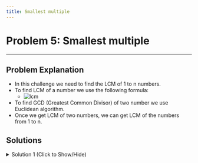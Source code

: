```yaml
---
title: Smallest multiple
---
```

# Problem 5: Smallest multiple

---
## Problem Explanation
- In this challenge we need to find the LCM of 1 to n numbers. 
- To find LCM of a number we use the following formula: 
  - ![lcm](https://wikimedia.org/api/rest_v1/media/math/render/svg/9453a93953efe119b7502c1827aeeb869ab121d6)
- To find GCD (Greatest Common Divisor) of two number we use Euclidean algorithm.
- Once we get LCM of two numbers, we can get LCM of the numbers from 1 to n.

## Solutions
<details><summary>Solution 1 (Click to Show/Hide)</summary>

```js
//LCM of two numbers
function lcm(a, b) {
  return (a * b) / gcd(a, b);
}

//Euclidean recursive algorithm
function gcd(a, b) {
  if (b === 0) return a;
  return gcd(b, a % b);
}

function smallestMult(n) {
  let maxLCM = 1;

  //Getting the LCM in the range
  for (let i = 2; i <= n; i++) {
    maxLCM = lcm(maxLCM, i);
  }
  return maxLCM;
}
```  

#### Relevant Links
- [Euclidean algorithm](https://en.wikipedia.org/wiki/Euclidean_algorithm)
- [LCM](https://en.wikipedia.org/wiki/Least_common_multiple)
</details>
